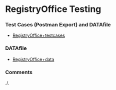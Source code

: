 # RegistryOffice Testing

### Test Cases (Postman Export) and DATAfile
- [RegistryOffice+testcases](./RegistryOffice+testcases.json)

### DATAfile
- [RegistryOffice+data](./RegistryOffice+data.json)

### Comments
./.
